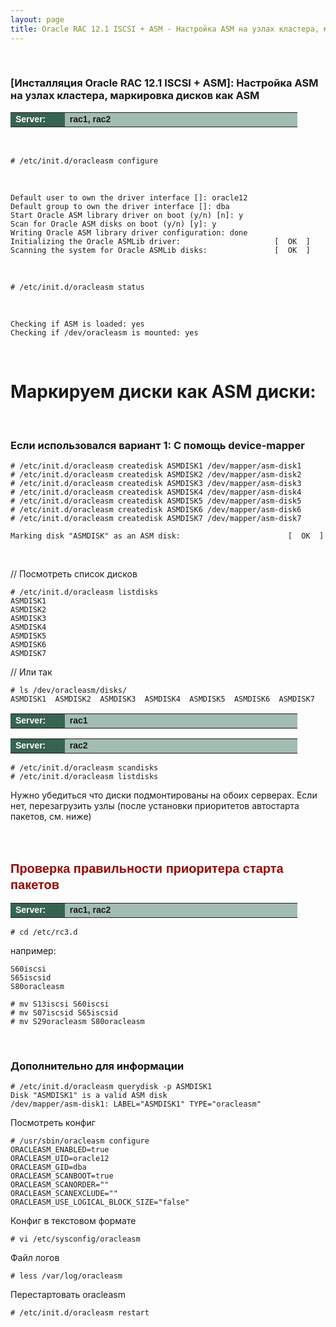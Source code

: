 ```yaml
---
layout: page
title: Oracle RAC 12.1 ISCSI + ASM - Настройка ASM на узлах кластера, маркировка дисков как ASM /docs/oracle-database/installation/oracle-database-installation/distributed/rac/linux/6.7/oracle/12.1/iscsi-asm/prepare-asm-discs/
---
```



<br/>

### [Инсталляция Oracle RAC 12.1 ISCSI + ASM]: Настройка ASM на узлах кластера, маркировка дисков как ASM


<table cellpadding="4" cellspacing="2" align="center" border="0" width="100%">

<tr>
<td style="color: rgb(255, 255, 255);" bgcolor="#386351" width="14%"><span style="font-family: Arial,Helvetica,sans-serif; font-size: 14px;"><strong>Server:</strong></span></td>
<td height="20" bgcolor="#a2bcb1" width="60%"><span style="font-family: Arial,Helvetica,sans-serif; font-size: 14px;"><strong>rac1, rac2</strong></span></td>
</tr>

</table>

<br/>

    # /etc/init.d/oracleasm configure

<br/>

    Default user to own the driver interface []: oracle12
    Default group to own the driver interface []: dba
    Start Oracle ASM library driver on boot (y/n) [n]: y
    Scan for Oracle ASM disks on boot (y/n) [y]: y
    Writing Oracle ASM library driver configuration: done
    Initializing the Oracle ASMLib driver:                     [  OK  ]
    Scanning the system for Oracle ASMLib disks:               [  OK  ]


<br/>

    # /etc/init.d/oracleasm status

<br/>

    Checking if ASM is loaded: yes
    Checking if /dev/oracleasm is mounted: yes


<br/>


# Маркируем диски как ASM диски:

<table cellpadding="4" cellspacing="2" align="center" border="0" width="100%">

<tr>
<td style="color: rgb(255, 255, 255);" bgcolor="#386351" width="14%"><span style="font-family: Arial,Helvetica,sans-serif; font-size: 14px;"><strong>Server:</strong></span></td>
<td height="20" bgcolor="#a2bcb1" width="60%"><span style="font-family: Arial,Helvetica,sans-serif; font-size: 14px;"><strong>rac1</strong></span></td>
</tr>

<br/>

### Eсли использовался вариант 1: С помощь device-mapper


    # /etc/init.d/oracleasm createdisk ASMDISK1 /dev/mapper/asm-disk1
    # /etc/init.d/oracleasm createdisk ASMDISK2 /dev/mapper/asm-disk2
    # /etc/init.d/oracleasm createdisk ASMDISK3 /dev/mapper/asm-disk3
    # /etc/init.d/oracleasm createdisk ASMDISK4 /dev/mapper/asm-disk4
    # /etc/init.d/oracleasm createdisk ASMDISK5 /dev/mapper/asm-disk5
    # /etc/init.d/oracleasm createdisk ASMDISK6 /dev/mapper/asm-disk6
    # /etc/init.d/oracleasm createdisk ASMDISK7 /dev/mapper/asm-disk7

    Marking disk "ASMDISK" as an ASM disk:                        [  OK  ]


<br/>

<!--

### Eсли использовался вариант 2: С помощь udev правил



Какое-то абсолютное непонимание, почему так. Да еще и на 2-х серверах.
Наверное, что-то неправильное делаю.

    # fdisk /dev/asm-disk1
    # fdisk /dev/asm-disk2
    # fdisk /dev/asm-disk3
    # fdisk /dev/asm-disk4
    # fdisk /dev/asm-disk5
    # fdisk /dev/asm-disk6
    # fdisk /dev/asm-disk7



<br/>


    # /etc/init.d/oracleasm createdisk ASMDISK1 /dev/asm-disk1
    # /etc/init.d/oracleasm createdisk ASMDISK2 /dev/asm-disk2
    # /etc/init.d/oracleasm createdisk ASMDISK3 /dev/asm-disk3
    # /etc/init.d/oracleasm createdisk ASMDISK4 /dev/asm-disk4
    # /etc/init.d/oracleasm createdisk ASMDISK5 /dev/asm-disk5
    # /etc/init.d/oracleasm createdisk ASMDISK6 /dev/asm-disk6
    # /etc/init.d/oracleasm createdisk ASMDISK7 /dev/asm-disk7

    Marking disk "ASMDISK" as an ASM disk:                        [  OK  ]



<br/>

-->

// Посмотреть список дисков

    # /etc/init.d/oracleasm listdisks
    ASMDISK1
    ASMDISK2
    ASMDISK3
    ASMDISK4
    ASMDISK5
    ASMDISK6
    ASMDISK7

// Или так


    # ls /dev/oracleasm/disks/
    ASMDISK1  ASMDISK2  ASMDISK3  ASMDISK4  ASMDISK5  ASMDISK6  ASMDISK7




<table cellpadding="4" cellspacing="2" align="center" border="0" width="100%">

<tr>
	<td style="color: rgb(255, 255, 255);" bgcolor="#386351" width="14%"><span style="font-family: Arial,Helvetica,sans-serif; font-size: 14px;"><strong>Server:</strong></span></td>
	<td height="20" bgcolor="#a2bcb1" width="60%"><span style="font-family: Arial,Helvetica,sans-serif; font-size: 14px;"><strong>rac2</strong></span></td>
</tr>

</table>


	# /etc/init.d/oracleasm scandisks
	# /etc/init.d/oracleasm listdisks



Нужно убедиться что диски подмонтированы на обоих серверах.
Если нет, перезагрузить узлы (после установки приоритетов автостарта пакетов, см. ниже)


<br/><br/>

<span style="font-size: 20px; text-align: left; line-height: 130%; font-family: Arial,Helvetica,sans-serif; color: rgb(153, 0, 0);">
<strong>Проверка правильности приоритера старта пакетов</strong></span>

<table cellpadding="4" cellspacing="2" align="center" border="0" width="100%">

<tr>
	<td style="color: rgb(255, 255, 255);" bgcolor="#386351" width="14%"><span style="font-family: Arial,Helvetica,sans-serif; font-size: 14px;"><strong>Server:</strong></span></td>
	<td height="20" bgcolor="#a2bcb1" width="60%"><span style="font-family: Arial,Helvetica,sans-serif; font-size: 14px;"><strong>rac1, rac2</strong></span></td>
</tr>

</table>


	# cd /etc/rc3.d

например:

	S60iscsi
	S65iscsid
	S80oracleasm

    # mv S13iscsi S60iscsi
    # mv S07iscsid S65iscsid
    # mv S29oracleasm S80oracleasm


<br/>

### Дополнительно для информации


    # /etc/init.d/oracleasm querydisk -p ASMDISK1
    Disk "ASMDISK1" is a valid ASM disk
    /dev/mapper/asm-disk1: LABEL="ASMDISK1" TYPE="oracleasm"



Посмотреть конфиг

    # /usr/sbin/oracleasm configure
    ORACLEASM_ENABLED=true
    ORACLEASM_UID=oracle12
    ORACLEASM_GID=dba
    ORACLEASM_SCANBOOT=true
    ORACLEASM_SCANORDER=""
    ORACLEASM_SCANEXCLUDE=""
    ORACLEASM_USE_LOGICAL_BLOCK_SIZE="false"

Конфиг в текстовом формате

    # vi /etc/sysconfig/oracleasm

Файл логов

    # less /var/log/oracleasm

Перестартовать oracleasm

    # /etc/init.d/oracleasm restart
